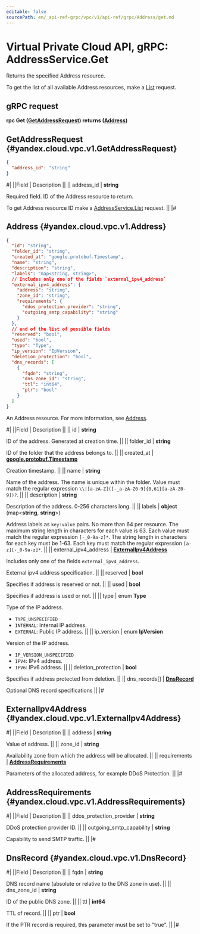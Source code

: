 ```yaml
---
editable: false
sourcePath: en/_api-ref-grpc/vpc/v1/api-ref/grpc/Address/get.md
---
```


# Virtual Private Cloud API, gRPC: AddressService.Get

Returns the specified Address resource.

To get the list of all available Address resources, make a [List](/docs/vpc/api-ref/grpc/Address/list#List) request.

## gRPC request

**rpc Get ([GetAddressRequest](#yandex.cloud.vpc.v1.GetAddressRequest)) returns ([Address](#yandex.cloud.vpc.v1.Address))**

## GetAddressRequest {#yandex.cloud.vpc.v1.GetAddressRequest}

```json
{
  "address_id": "string"
}
```

#|
||Field | Description ||
|| address_id | **string**

Required field. ID of the Address resource to return.

To get Address resource ID make a [AddressService.List](/docs/vpc/api-ref/grpc/Address/list#List) request. ||
|#

## Address {#yandex.cloud.vpc.v1.Address}

```json
{
  "id": "string",
  "folder_id": "string",
  "created_at": "google.protobuf.Timestamp",
  "name": "string",
  "description": "string",
  "labels": "map<string, string>",
  // Includes only one of the fields `external_ipv4_address`
  "external_ipv4_address": {
    "address": "string",
    "zone_id": "string",
    "requirements": {
      "ddos_protection_provider": "string",
      "outgoing_smtp_capability": "string"
    }
  },
  // end of the list of possible fields
  "reserved": "bool",
  "used": "bool",
  "type": "Type",
  "ip_version": "IpVersion",
  "deletion_protection": "bool",
  "dns_records": [
    {
      "fqdn": "string",
      "dns_zone_id": "string",
      "ttl": "int64",
      "ptr": "bool"
    }
  ]
}
```

An Address resource. For more information, see [Address](/docs/vpc/concepts/address).

#|
||Field | Description ||
|| id | **string**

ID of the address. Generated at creation time. ||
|| folder_id | **string**

ID of the folder that the address belongs to. ||
|| created_at | **[google.protobuf.Timestamp](https://developers.google.com/protocol-buffers/docs/reference/google.protobuf#timestamp)**

Creation timestamp. ||
|| name | **string**

Name of the address.
The name is unique within the folder.
Value must match the regular expression ``\\|[a-zA-Z]([-_a-zA-Z0-9]{0,61}[a-zA-Z0-9])?``. ||
|| description | **string**

Description of the address. 0-256 characters long. ||
|| labels | **object** (map<**string**, **string**>)

Address labels as `key:value` pairs.
No more than 64 per resource.
The maximum string length in characters for each value is 63.
Each value must match the regular expression `[-_0-9a-z]*`.
The string length in characters for each key must be 1-63.
Each key must match the regular expression `[a-z][-_0-9a-z]*`. ||
|| external_ipv4_address | **[ExternalIpv4Address](#yandex.cloud.vpc.v1.ExternalIpv4Address)**

Includes only one of the fields `external_ipv4_address`.

External ipv4 address specification. ||
|| reserved | **bool**

Specifies if address is reserved or not. ||
|| used | **bool**

Specifies if address is used or not. ||
|| type | enum **Type**

Type of the IP address.

- `TYPE_UNSPECIFIED`
- `INTERNAL`: Internal IP address.
- `EXTERNAL`: Public IP address. ||
|| ip_version | enum **IpVersion**

Version of the IP address.

- `IP_VERSION_UNSPECIFIED`
- `IPV4`: IPv4 address.
- `IPV6`: IPv6 address. ||
|| deletion_protection | **bool**

Specifies if address protected from deletion. ||
|| dns_records[] | **[DnsRecord](#yandex.cloud.vpc.v1.DnsRecord)**

Optional DNS record specifications ||
|#

## ExternalIpv4Address {#yandex.cloud.vpc.v1.ExternalIpv4Address}

#|
||Field | Description ||
|| address | **string**

Value of address. ||
|| zone_id | **string**

Availability zone from which the address will be allocated. ||
|| requirements | **[AddressRequirements](#yandex.cloud.vpc.v1.AddressRequirements)**

Parameters of the allocated address, for example DDoS Protection. ||
|#

## AddressRequirements {#yandex.cloud.vpc.v1.AddressRequirements}

#|
||Field | Description ||
|| ddos_protection_provider | **string**

DDoS protection provider ID. ||
|| outgoing_smtp_capability | **string**

Capability to send SMTP traffic. ||
|#

## DnsRecord {#yandex.cloud.vpc.v1.DnsRecord}

#|
||Field | Description ||
|| fqdn | **string**

DNS record name (absolute or relative to the DNS zone in use). ||
|| dns_zone_id | **string**

ID of the public DNS zone. ||
|| ttl | **int64**

TTL of record. ||
|| ptr | **bool**

If the PTR record is required, this parameter must be set to "true". ||
|#
